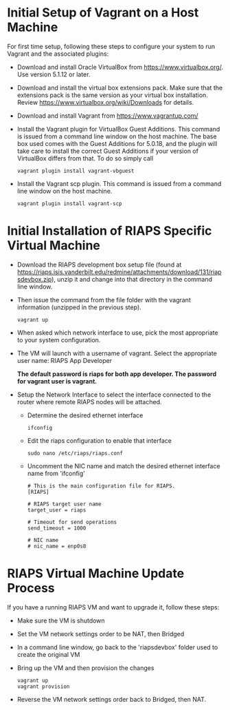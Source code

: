 # Initial Setup of Vagrant on a Host Machine

For first time setup, following these steps to configure your system to run Vagrant and the associated plugins:

- Download and install Oracle VirtualBox from https://www.virtualbox.org/.  Use version 5.1.12 or later.
- Download and install the virtual box extensions pack. Make sure that the extensions pack is the same version as your virtual box installation. Review https://www.virtualbox.org/wiki/Downloads for details.
- Download and install Vagrant from https://www.vagrantup.com/
- Install the Vagrant plugin for VirtualBox Guest Additions. This command is issued from a command line window on the host machine.  The base box used comes with the Guest Additions for 5.0.18, and the plugin will take care to install the correct Guest Additions if your version of VirtualBox differs from that. To do so simply call 

    ```
    vagrant plugin install vagrant-vbguest
    ```  

- Install the Vagrant scp plugin.  This command is issued from a command line window on the host machine.  

    ```
    vagrant plugin install vagrant-scp
    ```  

# Initial Installation of RIAPS Specific Virtual Machine

- Download the RIAPS development box setup file (found at https://riaps.isis.vanderbilt.edu/redmine/attachments/download/131/riapsdevbox.zip), unzip it and change into that directory in the command line window.  

- Then issue the command from the file folder with the vagrant information (unzipped in the previous step).


    ```
    vagrant up
    ```   

- When asked which network interface to use, pick the most appropriate to your system configuration.

- The VM will launch with a username of vagrant.  Select the appropriate user name:  RIAPS App Developer 


    **The default password is riaps for both app developer. The password for vagrant user is vagrant.**

- Setup the Network Interface to select the interface connected to the router where remote RIAPS nodes will be attached.  

    - Determine the desired ethernet interface
    
        ```
        ifconfig
        ```   
    
    - Edit the riaps configuration to enable that interface
    
        ```
        sudo nano /etc/riaps/riaps.conf
        ```   
    
    - Uncomment the NIC name and match the desired ethernet interface name from 'ifconfig'
    
        ```
        # This is the main configuration file for RIAPS.  
        [RIAPS]

        # RIAPS target user name
        target_user = riaps

        # Timeout for send operations
        send_timeout = 1000

        # NIC name
        # nic_name = enp0s8
        ```   
    
# RIAPS Virtual Machine Update Process
If you have a running RIAPS VM and want to upgrade it, follow these steps:

- Make sure the VM is shutdown
- Set the VM network settings order to be NAT, then Bridged
- In a command line window, go back to the 'riapsdevbox' folder used to create the original VM
- Bring up the VM and then provision the changes

    ```
    vagrant up 
    vagrant provision
    ```   
    
- Reverse the VM network settings order back to Bridged, then NAT.
